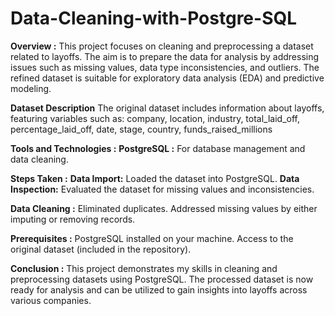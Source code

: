 # Data-Cleaning-with-Postgre-SQL

**Overview :**
This project focuses on cleaning and preprocessing a dataset related to layoffs. The aim is to prepare the data for analysis by addressing issues such as missing values, data type inconsistencies, and outliers. The refined dataset is suitable for exploratory data analysis (EDA) and predictive modeling.

**Dataset Description**
The original dataset includes information about layoffs, featuring variables such as:
company, location, industry, total_laid_off, percentage_laid_off, date, stage, country, funds_raised_millions

**Tools and Technologies :**
**PostgreSQL :** For database management and data cleaning.

**Steps Taken :**
**Data Import:** Loaded the dataset into PostgreSQL.
**Data Inspection:** Evaluated the dataset for missing values and inconsistencies.

**Data Cleaning :**
Eliminated duplicates.
Addressed missing values by either imputing or removing records.

**Prerequisites :**
PostgreSQL installed on your machine.
Access to the original dataset (included in the repository).

**Conclusion :**
This project demonstrates my skills in cleaning and preprocessing datasets using PostgreSQL. The processed dataset is now ready for analysis and can be utilized to gain insights into layoffs across various companies.
